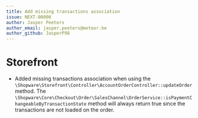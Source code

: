 ```yaml
---
title: Add missing transactions association
issue: NEXT-00000
author: Jasper Peeters
author_email: jasper.peeters@meteor.be
author_github: JasperP98
---
```


# Storefront
* Added missing transactions association when using the `\Shopware\Storefront\Controller\AccountOrderController::updateOrder` method. The `\Shopware\Core\Checkout\Order\SalesChannel\OrderService::isPaymentChangeableByTransactionState` method will always return true since the transactions are not loaded on the order.


